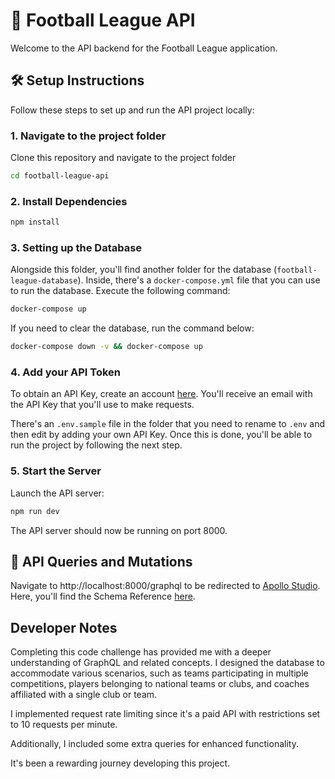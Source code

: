 # 📣 Football League API

Welcome to the API backend for the Football League application.

## 🛠️ Setup Instructions

Follow these steps to set up and run the API project locally:

### 1. Navigate to the project folder

Clone this repository and navigate to the project folder

```bash
cd football-league-api
```

### 2. Install Dependencies

```bash
npm install
```

### 3. Setting up the Database

Alongside this folder, you'll find another folder for the database (`football-league-database`). Inside, there's a `docker-compose.yml` file that you can use to run the database. Execute the following command:

```bash
docker-compose up
```

If you need to clear the database, run the command below:

```bash
docker-compose down -v && docker-compose up
```

### 4. Add your API Token

To obtain an API Key, create an account [here](https://www.football-data.org/client/register). You'll receive an email with the API Key that you'll use to make requests.

There's an `.env.sample` file in the folder that you need to rename to `.env` and then edit by adding your own API Key.
Once this is done, you'll be able to run the project by following the next step.

### 5. Start the Server

Launch the API server:

```bash
npm run dev
```

The API server should now be running on port 8000.

## 🚀 API Queries and Mutations

Navigate to http://localhost:8000/graphql to be redirected to [Apollo Studio](https://studio.apollographql.com/sandbox/explorer). Here, you'll find the Schema Reference [here](https://studio.apollographql.com/sandbox/schema/reference).

## Developer Notes

Completing this code challenge has provided me with a deeper understanding of GraphQL and related concepts. I designed the database to accommodate various scenarios, such as teams participating in multiple competitions, players belonging to national teams or clubs, and coaches affiliated with a single club or team.

I implemented request rate limiting since it's a paid API with restrictions set to 10 requests per minute.

Additionally, I included some extra queries for enhanced functionality.

It's been a rewarding journey developing this project.